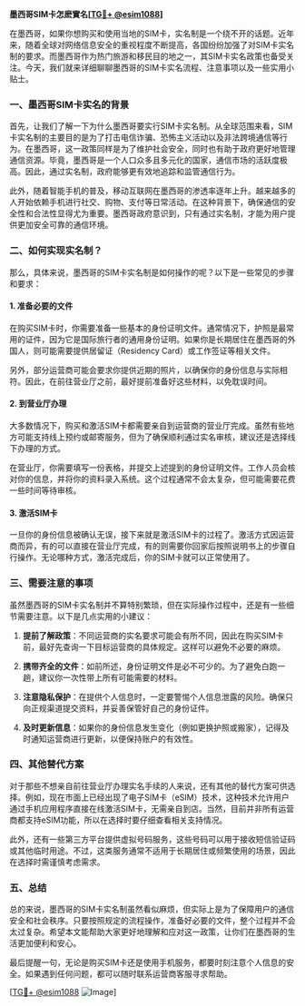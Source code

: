 **墨西哥SIM卡怎麽實名[[TG💪+ @esim1088](https://t.me/s/esim1088)]**

在墨西哥，如果你想购买和使用当地的SIM卡，实名制是一个绕不开的话题。近年来，随着全球对网络信息安全的重视程度不断提高，各国纷纷加强了对SIM卡实名制的要求。而墨西哥作为热门旅游和移民目的地之一，其SIM卡实名政策也备受关注。今天，我们就来详细聊聊墨西哥的SIM卡实名流程、注意事项以及一些实用小贴士。

### 一、墨西哥SIM卡实名的背景

首先，让我们了解一下为什么墨西哥要实行SIM卡实名制。从全球范围来看，SIM卡实名制的主要目的是为了打击电信诈骗、恐怖主义活动以及非法跨境通信等行为。在墨西哥，这一政策同样是为了维护社会安全，同时也有助于政府更好地管理通信资源。毕竟，墨西哥是一个人口众多且多元化的国家，通信市场的活跃度极高。因此，通过实名制，政府能够更有效地追踪和监管通信行为。

此外，随着智能手机的普及，移动互联网在墨西哥的渗透率逐年上升。越来越多的人开始依赖手机进行社交、购物、支付等日常活动。在这种背景下，确保通信的安全性和合法性显得尤为重要。墨西哥政府意识到，只有通过实名制，才能为用户提供更加安全可靠的通信环境。

### 二、如何实现实名制？

那么，具体来说，墨西哥的SIM卡实名制是如何操作的呢？以下是一些常见的步骤和要求：

#### 1. 准备必要的文件

在购买SIM卡时，你需要准备一些基本的身份证明文件。通常情况下，护照是最常用的证件，因为它是国际旅行者的通用身份证明。如果你是长期居住在墨西哥的外国人，则可能需要提供居留证（Residency Card）或工作签证等相关文件。

另外，部分运营商可能会要求你提供近期的照片，以确保你的身份信息与实际相符。因此，在前往营业厅之前，最好提前准备好这些材料，以免耽误时间。

#### 2. 到营业厅办理

大多数情况下，购买和激活SIM卡都需要亲自到运营商的营业厅完成。虽然有些地方可能支持线上预约或邮寄服务，但为了确保顺利通过实名审核，建议还是选择线下办理的方式。

在营业厅，你需要填写一份表格，并提交上述提到的身份证明文件。工作人员会核对你的信息，并将你的资料录入系统。这个过程通常不会太复杂，但可能需要花费一些时间等待审核。

#### 3. 激活SIM卡

一旦你的身份信息被确认无误，接下来就是激活SIM卡的过程了。激活方式因运营商而异，有的可以直接在营业厅完成，有的则需要你回家后按照说明书上的步骤自行操作。无论哪种方式，激活完成后，你的SIM卡就可以正常使用了。

### 三、需要注意的事项

虽然墨西哥的SIM卡实名制并不算特别繁琐，但在实际操作过程中，还是有一些细节需要注意。以下是几点实用的小建议：

1. **提前了解政策**：不同运营商的实名要求可能会有所不同，因此在购买SIM卡前，最好先查询一下目标运营商的具体规定。这样可以避免不必要的麻烦。

2. **携带齐全的文件**：如前所述，身份证明文件是必不可少的。为了避免白跑一趟，建议你一次性带上所有可能需要的材料。

3. **注意隐私保护**：在提供个人信息时，一定要警惕个人信息泄露的风险。确保只向正规渠道提交资料，并妥善保管好自己的身份证件。

4. **及时更新信息**：如果你的身份信息发生变化（例如更换护照或搬家），记得及时通知运营商进行更新，以便保持账户的有效性。

### 四、其他替代方案

对于那些不想亲自前往营业厅办理实名手续的人来说，还有其他的替代方案可供选择。例如，现在市面上已经出现了电子SIM卡（eSIM）技术，这种技术允许用户通过手机应用程序直接在线激活SIM卡，无需亲自到店。当然，目前并非所有运营商都支持eSIM功能，所以在选择时要仔细查看相关支持情况。

此外，还有一些第三方平台提供虚拟号码服务，这些号码可以用于接收短信验证码或其他临时用途。不过，这类服务通常不适用于长期居住或频繁使用的场景，因此在选择时需谨慎考虑需求。

### 五、总结

总的来说，墨西哥的SIM卡实名制虽然看似麻烦，但实际上是为了保障用户的通信安全和社会秩序。只要按照规定的流程操作，准备好必要的文件，整个过程并不会太过复杂。希望本文能帮助大家更好地理解和应对这一政策，让你们在墨西哥的生活更加便利和安心。

最后提醒一句，无论是购买SIM卡还是使用手机服务，都要时刻注意个人信息的安全。如果遇到任何问题，都可以随时联系运营商客服寻求帮助。

[[TG💪+ @esim1088](https://t.me/s/esim1088) ![Image](https://i.postimg.cc/4NQfJmqS/Snipaste-2025-05-13-00-14-12.png)]